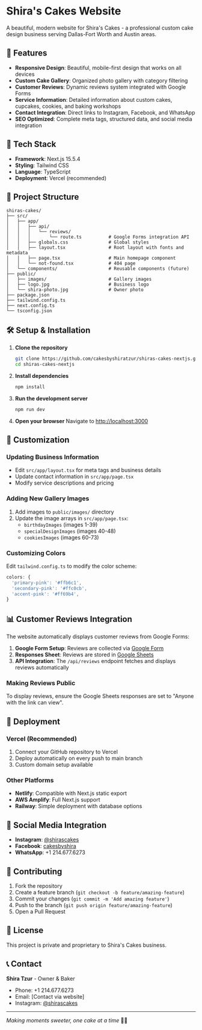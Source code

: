 # Shira's Cakes Website

A beautiful, modern website for Shira's Cakes - a professional custom cake design business serving Dallas-Fort Worth and Austin areas.

## 🍰 Features

- **Responsive Design**: Beautiful, mobile-first design that works on all devices
- **Custom Cake Gallery**: Organized photo gallery with category filtering
- **Customer Reviews**: Dynamic reviews system integrated with Google Forms
- **Service Information**: Detailed information about custom cakes, cupcakes, cookies, and baking workshops
- **Contact Integration**: Direct links to Instagram, Facebook, and WhatsApp
- **SEO Optimized**: Complete meta tags, structured data, and social media integration

## 🚀 Tech Stack

- **Framework**: Next.js 15.5.4
- **Styling**: Tailwind CSS
- **Language**: TypeScript
- **Deployment**: Vercel (recommended)

## 📁 Project Structure

```
shiras-cakes/
├── src/
│   ├── app/
│   │   ├── api/
│   │   │   └── reviews/
│   │   │       └── route.ts          # Google Forms integration API
│   │   ├── globals.css               # Global styles
│   │   ├── layout.tsx                # Root layout with fonts and metadata
│   │   ├── page.tsx                  # Main homepage component
│   │   └── not-found.tsx             # 404 page
│   └── components/                   # Reusable components (future)
├── public/
│   ├── images/                       # Gallery images
│   ├── logo.jpg                      # Business logo
│   └── shira-photo.jpg               # Owner photo
├── package.json
├── tailwind.config.ts
├── next.config.ts
└── tsconfig.json
```

## 🛠️ Setup & Installation

1. **Clone the repository**
   ```bash
   git clone https://github.com/cakesbyshiratzur/shiras-cakes-nextjs.git
   cd shiras-cakes-nextjs
   ```

2. **Install dependencies**
   ```bash
   npm install
   ```

3. **Run the development server**
   ```bash
   npm run dev
   ```

4. **Open your browser**
   Navigate to [http://localhost:3000](http://localhost:3000)

## 🎨 Customization

### Updating Business Information
- Edit `src/app/layout.tsx` for meta tags and business details
- Update contact information in `src/app/page.tsx`
- Modify service descriptions and pricing

### Adding New Gallery Images
1. Add images to `public/images/` directory
2. Update the image arrays in `src/app/page.tsx`:
   - `birthdayImages` (images 1-39)
   - `specialDesignImages` (images 40-48)
   - `cookiesImages` (images 60-73)

### Customizing Colors
Edit `tailwind.config.ts` to modify the color scheme:
```typescript
colors: {
  'primary-pink': '#ffb6c1',
  'secondary-pink': '#ffc0cb',
  'accent-pink': '#ff69b4',
}
```

## 📊 Customer Reviews Integration

The website automatically displays customer reviews from Google Forms:

1. **Google Form Setup**: Reviews are collected via [Google Form](https://docs.google.com/forms/d/1Gzxovv4vKZndwlz_jTYdxYGDMEmSERy_dTigT06Ug4k/viewform)
2. **Responses Sheet**: Reviews are stored in [Google Sheets](https://docs.google.com/spreadsheets/d/1WYTp1S9nkmDKVah-SKuulQIj45q8iJ6v0yJjQVa6gZc/edit)
3. **API Integration**: The `/api/reviews` endpoint fetches and displays reviews automatically

### Making Reviews Public
To display reviews, ensure the Google Sheets responses are set to "Anyone with the link can view".

## 🚀 Deployment

### Vercel (Recommended)
1. Connect your GitHub repository to Vercel
2. Deploy automatically on every push to main branch
3. Custom domain setup available

### Other Platforms
- **Netlify**: Compatible with Next.js static export
- **AWS Amplify**: Full Next.js support
- **Railway**: Simple deployment with database options

## 📱 Social Media Integration

- **Instagram**: [@shirascakes](https://www.instagram.com/shirascakes/)
- **Facebook**: [cakesbyshira](https://www.facebook.com/cakesbyshira)
- **WhatsApp**: +1 214.677.6273

## 🤝 Contributing

1. Fork the repository
2. Create a feature branch (`git checkout -b feature/amazing-feature`)
3. Commit your changes (`git commit -m 'Add amazing feature'`)
4. Push to the branch (`git push origin feature/amazing-feature`)
5. Open a Pull Request

## 📄 License

This project is private and proprietary to Shira's Cakes business.

## 📞 Contact

**Shira Tzur** - Owner & Baker
- Phone: +1 214.677.6273
- Email: [Contact via website]
- Instagram: [@shirascakes](https://www.instagram.com/shirascakes/)

---

*Making moments sweeter, one cake at a time* 🍰✨